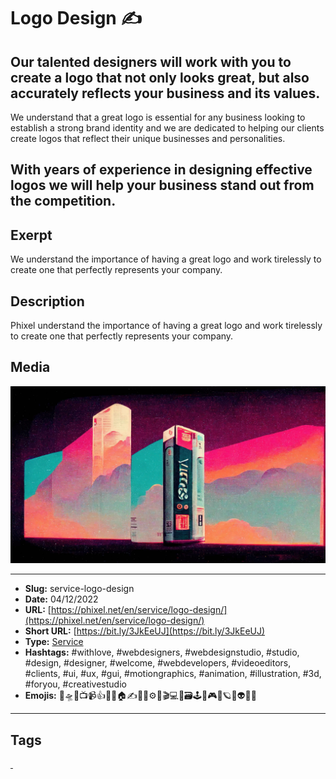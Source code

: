 # Logo Design ✍️
## Our talented designers will work with you to create a logo that not only looks great, but also accurately reflects your business and its values.

We understand that a great logo is essential for any business looking to establish a strong brand identity and we are dedicated to helping our clients create logos that reflect their unique businesses and personalities.

With years of experience in designing effective logos we will help your business stand out from the competition.
------------
## Exerpt
We understand the importance of having a great logo and work tirelessly to create one that perfectly represents your company.
## Description
Phixel understand the importance of having a great logo and work tirelessly to create one that perfectly represents your company.
## Media
<img src="media/992ca5c2/services-logo-design.jpg" loading="lazy"><br>

------------
- **Slug:** service-logo-design
- **Date:** 04/12/2022
- **URL:** [https://phixel.net/en/service/logo-design/](https://phixel.net/en/service/logo-design/)
- **Short URL:** [https://bit.ly/3JkEeUJ](https://bit.ly/3JkEeUJ)
- **Type:** [Service](#service)
- **Hashtags:** #withlove, #webdesigners, #webdesignstudio, #studio, #design, #designer, #welcome, #webdevelopers, #videoeditors, #clients, #ui, #ux, #gui, #motiongraphics, #animation, #illustration, #3d, #foryou, #creativestudio
- **Emojis:** 🎨🛸📼📺📹👍🔗📝🏠✍️👨‍💻⚙️🔮🎬‍💻👑🗃️🕹️👾🎮📲🪐🌟👽🚀🌌

------------
## Tags
[ ](# )
